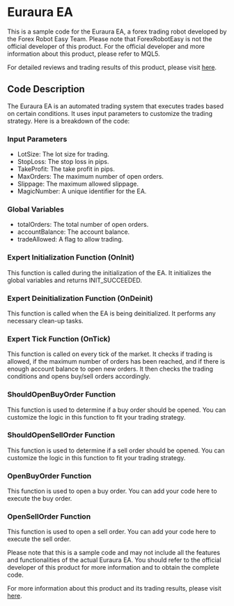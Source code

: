 # Euraura EA

This is a sample code for the Euraura EA, a forex trading robot developed by the Forex Robot Easy Team. Please note that ForexRobotEasy is not the official developer of this product. For the official developer and more information about this product, please refer to MQL5.

For detailed reviews and trading results of this product, please visit [here](https://forexroboteasy.com/forex-robot-review/euraura-ea-review-revamped-forex-trading-solution/).

## Code Description

The Euraura EA is an automated trading system that executes trades based on certain conditions. It uses input parameters to customize the trading strategy. Here is a breakdown of the code:

### Input Parameters

- LotSize: The lot size for trading.
- StopLoss: The stop loss in pips.
- TakeProfit: The take profit in pips.
- MaxOrders: The maximum number of open orders.
- Slippage: The maximum allowed slippage.
- MagicNumber: A unique identifier for the EA.

### Global Variables

- totalOrders: The total number of open orders.
- accountBalance: The account balance.
- tradeAllowed: A flag to allow trading.

### Expert Initialization Function (OnInit)

This function is called during the initialization of the EA. It initializes the global variables and returns INIT_SUCCEEDED.

### Expert Deinitialization Function (OnDeinit)

This function is called when the EA is being deinitialized. It performs any necessary clean-up tasks.

### Expert Tick Function (OnTick)

This function is called on every tick of the market. It checks if trading is allowed, if the maximum number of orders has been reached, and if there is enough account balance to open new orders. It then checks the trading conditions and opens buy/sell orders accordingly.

### ShouldOpenBuyOrder Function

This function is used to determine if a buy order should be opened. You can customize the logic in this function to fit your trading strategy.

### ShouldOpenSellOrder Function

This function is used to determine if a sell order should be opened. You can customize the logic in this function to fit your trading strategy.

### OpenBuyOrder Function

This function is used to open a buy order. You can add your code here to execute the buy order.

### OpenSellOrder Function

This function is used to open a sell order. You can add your code here to execute the sell order.

Please note that this is a sample code and may not include all the features and functionalities of the actual Euraura EA. You should refer to the official developer of this product for more information and to obtain the complete code.

For more information about this product and its trading results, please visit [here](https://forexroboteasy.com/forex-robot-review/euraura-ea-review-revamped-forex-trading-solution/).
